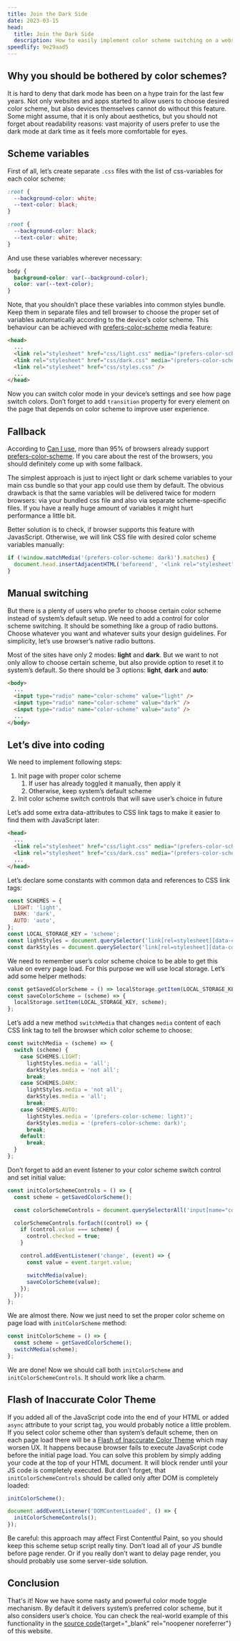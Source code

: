 ```yaml
---
title: Join the Dark Side
date: 2023-03-15
head:
  title: Join the Dark Side
  description: How to easily implement color scheme switching on a website.
speedlify: 9e29aad5
---
```


## Why you should be bothered by color schemes?

It is hard to deny that dark mode has been on a hype train for the last few years. Not only websites and apps started to allow users to choose desired color scheme, but also devices themselves cannot do without this feature. Some might assume, that it is only about aesthetics, but you should not forget about readability reasons: vast majority of users prefer to use the dark mode at dark time as it feels more comfortable for eyes.

## Scheme variables

First of all, let’s create separate `.css` files with the list of css-variables for each color scheme:

```css
:root {
  --background-color: white;
  --text-color: black;
}
```

```css
:root {
  --background-color: black;
  --text-color: white;
}
```

And use these variables wherever necessary:

```css
body {
  background-color: var(--background-color);
  color: var(--text-color);
}
```

Note, that you shouldn’t place these variables into common styles bundle. Keep them in separate files and tell browser to choose the proper set of variables automatically according to the device’s color scheme. This behaviour can be achieved with [prefers-color-scheme](https://developer.mozilla.org/en-US/docs/Web/CSS/@media/prefers-color-scheme) media feature:

```html
<head>
  ...
  <link rel="stylesheet" href="css/light.css" media="(prefers-color-scheme: light)" />
  <link rel="stylesheet" href="css/dark.css" media="(prefers-color-scheme: dark)" />
  <link rel="stylesheet" href="css/styles.css" />
  ...
</head>
```

Now you can switch color mode in your device’s settings and see how page switch colors. Don’t forget to add `transition` property for every element on the page that depends on color scheme to improve user experience.

## Fallback

According to [Can I use](https://caniuse.com/?search=prefers-color-scheme), more than 95% of browsers already support [prefers-color-scheme](https://developer.mozilla.org/en-US/docs/Web/CSS/@media/prefers-color-scheme). If you care about the rest of the browsers, you should definitely come up with some fallback.

The simplest approach is just to inject light or dark scheme variables to your main css bundle so that your app could use them by default. The obvious drawback is that the same variables will be delivered twice for modern browsers: via your bundled css file and also via separate scheme-specific files. If you have a really huge amount of variables it might hurt performance a little bit.

Better solution is to check, if browser supports this feature with JavasScript. Otherwise, we will link CSS file with desired color scheme variables manually:

```jsx
if (!window.matchMedia('(prefers-color-scheme: dark)').matches) {
  document.head.insertAdjacentHTML('beforeend', '<link rel="stylesheet" href="css/light.css">');
}
```

## Manual switching

But there is a plenty of users who prefer to choose certain color scheme instead of system’s default setup. We need to add a control for color scheme switching. It should be something like a group of radio buttons. Choose whatever you want and whatever suits your design guidelines. For simplicity, let’s use browser’s native radio buttons.

Most of the sites have only 2 modes: **light** and **dark**. But we want to not only allow to choose certain scheme, but also provide option to reset it to system’s default. So there should be 3 options: **light**, **dark** and **auto**:

```html
<body>
  ...
  <input type="radio" name="color-scheme" value="light" />
  <input type="radio" name="color-scheme" value="dark" />
  <input type="radio" name="color-scheme" value="auto" />
  ...
</body>
```

## Let’s dive into coding

We need to implement following steps:

1. Init page with proper color scheme
   1. If user has already toggled it manually, then apply it
   2. Otherwise, keep system’s default scheme
2. Init color scheme switch controls that will save user’s choice in future

Let’s add some extra data-attributes to CSS link tags to make it easier to find them with JavaScript later:

```html
<head>
  ...
  <link rel="stylesheet" href="css/light.css" media="(prefers-color-scheme: light)" data-color-scheme="light" />
  <link rel="stylesheet" href="css/dark.css" media="(prefers-color-scheme: dark)" data-color-scheme="dark" />
  ...
</head>
```

Let’s declare some constants with common data and references to CSS link tags:

```js
const SCHEMES = {
  LIGHT: 'light',
  DARK: 'dark',
  AUTO: 'auto',
};
const LOCAL_STORAGE_KEY = 'scheme';
const lightStyles = document.querySelector('link[rel=stylesheet][data-color-scheme="light"]');
const darkStyles = document.querySelector('link[rel=stylesheet][data-color-scheme="dark"]');
```

We need to remember user’s color scheme choice to be able to get this value on every page load. For this purpose we will use local storage. Let’s add some helper methods:

```js
const getSavedColorScheme = () => localStorage.getItem(LOCAL_STORAGE_KEY) || SCHEMES.AUTO;
const saveColorScheme = (scheme) => {
  localStorage.setItem(LOCAL_STORAGE_KEY, scheme);
};
```

Let’s add a new method `switchMedia` that changes `media` content of each CSS link tag to tell the browser which color scheme to choose:

```js
const switchMedia = (scheme) => {
  switch (scheme) {
    case SCHEMES.LIGHT:
      lightStyles.media = 'all';
      darkStyles.media = 'not all';
      break;
    case SCHEMES.DARK:
      lightStyles.media = 'not all';
      darkStyles.media = 'all';
      break;
    case SCHEMES.AUTO:
      lightStyles.media = '(prefers-color-scheme: light)';
      darkStyles.media = '(prefers-color-scheme: dark)';
      break;
    default:
      break;
  }
};
```

Don’t forget to add an event listener to your color scheme switch control and set initial value:

```js
const initColorSchemeControls = () => {
  const scheme = getSavedColorScheme();

  const colorSchemeControls = document.querySelectorAll('input[name="color-scheme"]');

  colorSchemeControls.forEach((control) => {
    if (control.value === scheme) {
      control.checked = true;
    }

    control.addEventListener('change', (event) => {
      const value = event.target.value;

      switchMedia(value);
      saveColorScheme(value);
    });
  });
};
```

We are almost there. Now we just need to set the proper color scheme on page load with `initColorScheme` method:

```js
const initColorScheme = () => {
  const scheme = getSavedColorScheme();
  switchMedia(scheme);
};
```

We are done! Now we should call both `initColorScheme` and `initColorSchemeControls`. It should work like a charm.

## Flash of Inaccurate Color Theme

If you added all of the JavaScript code into the end of your HTML or added `async` attribute to your script tag, you would probably notice a little problem. If you select color scheme other than system’s default scheme, then on each page load there will be a [Flash of Inaccurate Color Theme](https://css-tricks.com/flash-of-inaccurate-color-theme-fart/) which may worsen UX. It happens because browser fails to execute JavaScript code before the initial page load. You can solve this problem by simply adding your code at the top of your HTML document. It will block render until your JS code is completely executed. But don’t forget, that `initColorSchemeControls` should be called only after DOM is completely loaded:

```js
initColorScheme();

document.addEventListener('DOMContentLoaded', () => {
  initColorSchemeControls();
});
```

Be careful: this approach may affect First Contentful Paint, so you should keep this scheme setup script really tiny. Don’t load all of your JS bundle before page render. Or if you really don’t want to delay page render, you should probably use some server-side solution.

## Conclusion

That's it! Now we have some nasty and powerful color mode toggle mechanism. By default it delivers system’s preferred color scheme, but it also considers user’s choice. You can check the real-world example of this functionality in the [source code](https://github.com/kirillunlimited/kirillunlimited.com){target="\_blank" rel="noopener noreferrer"} of this website.
